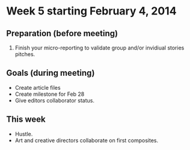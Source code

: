 # Week 5 starting February 4, 2014

## Preparation (before meeting)

1. Finish your micro-reporting to validate group and/or invidiual stories pitches.

## Goals (during meeting)

- Create article files
- Create milestone for Feb 28 
- Give editors collaborator status.

## This week

- Hustle.
- Art and creative directors collaborate on first composites.
